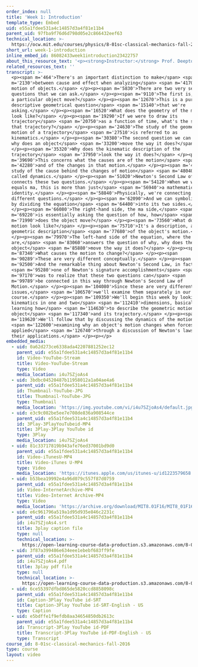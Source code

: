 ```yaml
---
order_index: null
title: 'Week 1: Introduction'
template_type: Embed
uid: e55a1fdee531a4c14857d3a4f81e11b4
parent_uid: 97fba9f76d6d798d05e2c866432eef63
technical_location: >-
  https://ocw.mit.edu/courses/physics/8-01sc-classical-mechanics-fall-2016/week-1-kinematics/week-1-introduction/week-1-introduction
short_url: week-1-introduction
inline_embed_id: 86082433week1introduction23422757
about_this_resource_text: '<p><strong>Instructor:</strong> Prof. Deepto Chakrabarty</p>'
related_resources_text: ''
transcript: >-
  <p><span m='464'>There's an important distinction to make</span> <span
  m='2130'>between cause and effect when analyzing</span> <span m='4170'>the
  motion of objects.</span> </p><p><span m='5830'>There are two very separate
  questions that we can ask.</span> </p><p><span m='9110'>The first is, how does
  a particular object move?</span> </p><p><span m='12670'>This is a purely
  descriptive geometrical question</span> <span m='15140'>that we're
  asking.</span> </p><p><span m='16520'>What does the geometry of the motion
  look like?</span> </p><p><span m='19290'>If we were to draw its
  trajectory</span> <span m='20750'>as a function of time, what's the shape of
  that trajectory?</span> </p><p><span m='24630'>The study of the geometry of
  motion of a trajectory</span> <span m='27510'>is referred to as
  kinematics.</span> </p><p><span m='30380'>The second question we can ask is,
  why does an object</span> <span m='33200'>move the way it does?</span>
  </p><p><span m='35320'>Why does the kinematic description of the
  trajectory</span> <span m='37950'>look the way it does?</span> </p><p><span
  m='39690'>This concerns what the causes are of the motion</span> <span
  m='42280'>and of the changes in that motion.</span> </p><p><span m='44700'>The
  study of the cause behind the changes of motion</span> <span m='48040'>is
  called dynamics.</span> </p><p><span m='51020'>Newton's Second Law of Motion
  connects these two questions.</span> </p><p><span m='54120'>When we write F
  equals ma, this is more than just</span> <span m='56940'>a mathematical
  identity.</span> </p><p><span m='58840'>Physically, we're connecting two very
  different questions.</span> </p><p><span m='62090'>And we can symbolize that
  by dividing the equation</span> <span m='64400'>into its two sides.</span>
  </p><p><span m='66080'>The right-hand side, the ma side,</span> <span
  m='69220'>is essentially asking the question of how, how</span> <span
  m='71990'>does the object move?</span> </p><p><span m='73560'>What does that
  motion look like?</span> </p><p><span m='75710'>It's a description, a
  geometric description</span> <span m='77680'>of the object's motion.</span>
  </p><p><span m='79970'>The left-hand side of the equation, where the forces
  are,</span> <span m='83060'>answers the question of why, why does the
  object</span> <span m='85880'>move the way it does?</span> </p><p><span
  m='87340'>What causes the motion to change?</span> </p><p><span
  m='90289'>These are very different conceptually.</span> </p><p><span
  m='92500'>And the remarkable thing about Newton's Second Law, in fact,</span>
  <span m='95280'>one of Newton's signature accomplishments</span> <span
  m='97170'>was to realize that these two questions can</span> <span
  m='99789'>be connected in this way through Newton's Second Law of
  Motion.</span> </p><p><span m='104080'>Since these are very different
  issues,</span> <span m='106570'>we'll examine them separately in our
  course.</span> </p><p><span m='109350'>We'll begin this week by looking at
  kinematics in one and two</span> <span m='112410'>dimensions, basically
  learning how</span> <span m='114630'>to describe the geometric motion of an
  object</span> <span m='117340'>and its trajectory.</span> </p><p><span
  m='119620'>We'll follow that by discussing the dynamics of the motion,</span>
  <span m='122600'>examining why an object's motion changes when forces are
  applied</span> <span m='126740'>through a discussion of Newton's laws and
  their applications.</span> </p><p></p>
embedded_media:
  - uid: 0a62d273ce6338ada42207881252ec12
    parent_uid: e55a1fdee531a4c14857d3a4f81e11b4
    id: Video-YouTube-Stream
    title: Video-YouTube-Stream
    type: Video
    media_location: i4u7SZjoAs4
  - uid: 3bdbc04520487b11958012a1a04ae4a6
    parent_uid: e55a1fdee531a4c14857d3a4f81e11b4
    id: Thumbnail-YouTube-JPG
    title: Thumbnail-YouTube-JPG
    type: Thumbnail
    media_location: 'https://img.youtube.com/vi/i4u7SZjoAs4/default.jpg'
  - uid: e3c9c082be5ee7e708de836a908544ce
    parent_uid: e55a1fdee531a4c14857d3a4f81e11b4
    id: 3Play-3PlayYouTubeid-MP4
    title: 3Play-3Play YouTube id
    type: 3Play
    media_location: i4u7SZjoAs4
  - uid: 81c33717819b943afe76ed37001bd9d0
    parent_uid: e55a1fdee531a4c14857d3a4f81e11b4
    id: Video-iTunesU-MP4
    title: Video-iTunes U-MP4
    type: Video
    media_location: 'https://itunes.apple.com/us/itunes-u/id1223579658'
  - uid: b53bea19992e4a96d079c557f87d0759
    parent_uid: e55a1fdee531a4c14857d3a4f81e11b4
    id: Video-InternetArchive-MP4
    title: Video-Internet Archive-MP4
    type: Video
    media_location: 'https://archive.org/download/MIT8.01F16/MIT8_01F16_W01Intro_360p.mp4'
  - uid: e6c961796a519a1d95d935e846c2231c
    parent_uid: e55a1fdee531a4c14857d3a4f81e11b4
    id: i4u7SZjoAs4.srt
    title: 3play caption file
    type: null
    technical_location: >-
      https://open-learning-course-data-production.s3.amazonaws.com/8-01sc-classical-mechanics-fall-2016/e6c961796a519a1d95d935e846c2231c_i4u7SZjoAs4.srt
  - uid: 3f87a399486e634eee1ebebf683ff9fe
    parent_uid: e55a1fdee531a4c14857d3a4f81e11b4
    id: i4u7SZjoAs4.pdf
    title: 3play pdf file
    type: null
    technical_location: >-
      https://open-learning-course-data-production.s3.amazonaws.com/8-01sc-classical-mechanics-fall-2016/3f87a399486e634eee1ebebf683ff9fe_i4u7SZjoAs4.pdf
  - uid: 6ce55397dfbd865de5820ccd8858098c
    parent_uid: e55a1fdee531a4c14857d3a4f81e11b4
    id: Caption-3Play YouTube id-SRT
    title: Caption-3Play YouTube id-SRT-English - US
    type: Caption
  - uid: e5bdffe1f9efdb8aa34654850db2613c
    parent_uid: e55a1fdee531a4c14857d3a4f81e11b4
    id: Transcript-3Play YouTube id-PDF
    title: Transcript-3Play YouTube id-PDF-English - US
    type: Transcript
course_id: 8-01sc-classical-mechanics-fall-2016
type: course
layout: video
---
```

